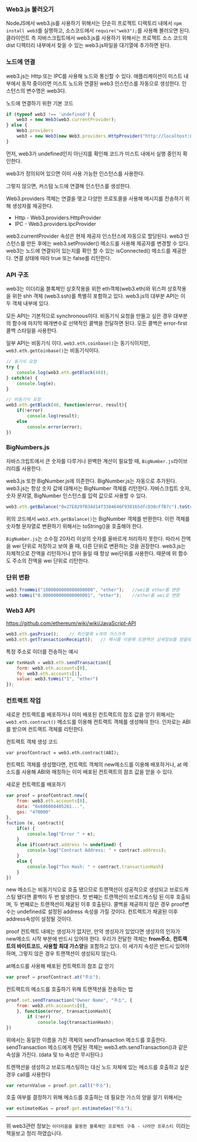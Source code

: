 ### Web3.js 불러오기

NodeJS에서 web3.js를 사용하기 위해서는 단순히 프로젝트 디렉토리 내에서 `npm install web3`를 실행하고, 소스코드에서 `require("web3");`를 사용해 불러오면 된다. 클라이언트 측 자바스크립트에서 web3.js를 사용하기 위해서는 프로젝트 소스 코드의 dist 디렉터리 내부에서 찾을 수 있는 web3.js파일을 대기열에 추가하면 된다.



### 노드에 연결

web3.js는 Http 또는 IPC를 사용해 노드와 통신할 수 있다. 애플리케이션이 미스트 내부에서 동작 중이라면 미스트 노드와 연결된 web3 인스턴스를 자동으로 생성한다. 인스턴스의 변수명은 web3다.

노드에 연결하기 위한 기본 코드

````javascript
if (typeof web3 !== 'undefined') {
    web3 = new Web3(web3.currentProvider);
} else {
    Web3.providers
    web3 = new Web3(new Web3.providers.HttpProvider("http://localhost:8545"));
}
````

먼저, web3가 undefined인지 아닌지를 확인해 코드가 미스트 내에서 실행 중인지 확인한다.

web3가 정의되어 있으면 이미 사용 가능한 인스턴스를 사용한다. 

그렇지 않으면, 커스텀 노드에 연결해 인스턴스를 생성한다.  



 Web3.providers 객체는 연결을 맺고 다양한 프로토콜을 사용해 메시지를 전송하기 위해 생성자를 제공한다.

- Http - Web3.providers.HttpProvider
- IPC - Web3.providers.IpcProvider



web3.currentProvider 속성은 현재 제공자 인스턴스에 자동으로 할당된다. web3 인스턴스를 만든 후에는 web3.setProvider() 메소드를 사용해 제공자를 변경할 수 있다. web3는 노드에 연결되어 있는지를 확인 할 수 있는 isConnected() 메소드를 제공한다. 연결 상태에 따라 true 또는 false를 리턴한다.



### API 구조

web3는 이더리움 블록체인 상호작용을 위한 eth객체(web3.eth)와 위스퍼 상호작용을 위한 shh 객체 (web3.ssh)를 특별히 포함하고 있다. web3.js의 대부분 API는 이 두 객체 내부에 있다.

모든 API는 기본적으로 synchronous이다. 비동기식 요청을 만들고 싶은 경우 대부분의 함수에 마지막 매개변수로 선택적인 콜백을 전달하면 된다. 모든 콜백은 error-first 콜백 스타일을 사용한다.

일부 API는 비동기식 이다. `web3.eth.coinbase()`는 동기식이지만, `web3.eth.getCoinbase()`는 비동기식이다.

````javascript
// 동기식 요청
try {
	console.log(web3.eth.getBlock(48));
} catch(e) {
    console.log(e);
}

// 비동기식 요청
web3.eth.getBlock(48, function(error, result){
	if(!error)
		console.log(result);
	else
		console.error(error);
})
````



### BigNumbers.js

자바스크립트에서 큰 숫자를 다루거나 완벽한 계산이 필요할 때, `BigNumber.js`라이브러리를 사용한다.

web3.js 또한 BigNumber.js에 의존한다. BigNumber.js는 자동으로 추가된다. web3.js는 항상 숫자 값에 대해서는 BigNumber 객체를 리턴한다. 자바스크립트 숫자, 숫자 문자열, BigNumber 인스턴스를 입력 값으로 사용할 수 있다.

````javascript
web3.eth.getBalance("0x27E829fB34d14f3384646F938165dfcD30cFfB7c").toString();
````

위의 코드에서  `web3.eth.getBalance()`는 BigNumber 객체를 반환한다. 이런 객체를 숫자형 문자열로 변환하기 위해서는 toString()을 호출해야 한다.

`BigNumber.js`는 소수점 20자리 이상의 숫자를 올바르게 처리하지 못한다. 따라서 잔액을 wei 단위로 저장하고 보여 줄 때, 다른 단위로 변환하는 것을 권장한다. web3.js는 자체적으로 잔액을 리턴하거나 받아 들일 때 항상 wei단위를 사용한다. 때문에 위 함수도 주소의 잔액을 wei 단위로 리턴한다.



### 단위 변환

````javascript
web3.fromWei("1000000000000000000", "ether");	//wei를 ether롤 변환
web3.toWei("0.000000000000000001", "ether");	//ether를 wei로 변환
````



### Web3 API

https://github.com/ethereum/wiki/wiki/JavaScript-API

````javascript
web3.eth.gasPrice();	// 최신블록 x개의 가스가격 
web3.eth.getTransactionReceipt();	// 해시를 이용해 트랜잭션 상세정보를 얻을때 사용된다.
````

특정 주소로 이더를 전송하는 예시

````javascript
var txnHash = web3.eth.sendTransaction({
    form: web3.eth.accounts[0],
    fo: web3.eth.accounts[1],
    value: web3.toWei("1", "ether")
});
````



### 컨트랙트 작업

새로운 컨트랙트를 배포하거나 이미 배포된 컨트랙트의 참조 값을 얻기 위해서는 `web3.eth.contract()` 메소드를 이용해 컨트랙트 객체를 생성해야 한다. 인자로는 ABI를 받으며 컨트랙트 객체를 리턴한다.

컨트랙트 객체 생성 코드

````
var proofContract = web3.eth.contract(ABI);
````

컨트랙트 객체를 생성했다면, 컨트랙트 객체의 new메소드를 이용해 배포하거나, at 메소드를 사용해 ABI와 매칭하는 이미 배포된 컨트랙트의 참조 값을 얻을 수 있다.

새로운 컨트랙트를 배포하기

````javascript
var proof = proofContract.new({
    from: web3.eth.accounts[0],
    data: "0x606060405261...",
    gas: "470000"
},
fuction (e, contract){
	if(e) {
        console.log("Error " + e);
	}
	else if(contract.address != undefined) {
        console.log("Contract Address: " + contract.address);
	}
	else {
        console.log("Txn Hash: " + contract.transactionHash)
	}
})
````

new 메소드는 비동기식으로 호출 됐으므로 트랜잭션이 성공적으로 생성되고 브로드캐스팅 됐다면 콜백이 두 번 발생한다. 첫 번쨰는 트랜잭션이 브로드캐스팅 된 이후 호출되며, 두 번째로는 트랜잭션이 채굴된 이후 호출된다. 콜백을 제공하지 않은 경우 proof변수는 undefined로 설정된 address 속성을 가질 것이다. 컨트랙트가 채굴된 이후 address속성이 설정될 것이다.

proof 컨트랙트 내에는 생성자가 없지만, 만약 생성자가 있었다면 생성자의 인자가 new메소드 시작 부분에 반드시 있어야 한다. 우리가 전달한 객체는 **from주소**, **컨트랙트의 바이트코드**, **사용할 최대 가스양**을 포함하고 있다. 이 세가지 속성은 반드시 있어야 하며, 그렇지 않은 경우 트랜잭션이 생성되지 않는다.

at메소드를 사용해 배포된 컨트랙트의 참조 값 얻기

````javascript
var proof = proofContract.at("주소");
````

컨트랙트의 메소드를 호출하기 위해 트랜잭션을 전송하는 법

````javascript
proof.set.sendTransaction("Owner Name", "주소", {
	from: web3.eth.accounts[0],
	}, function(error, transactionHash){
        if (!err)
        	console.log(transactionHash);
})
````

위에서는 동일한 이름을 가진 객체의 sendTransaction 메소드를 호출한다. sendTransaction 메소드에게 전달된 객체는 web3.eth.sendTransaction()과 같은 속성을 가진다. (data 및 to 속성은 무시된다.)

트랜잭션을 생성하고 브로드캐스팅하는 대신 노드 자체에 있는 메소드를 호출하고 싶은 경우 call를 사용한다

````javascript
var returnValue = proof.get.call("주소");
````

호출 여부를 결정하기 위해 메소드를 호출하는 데 필요한 가스의 양을 알기 위해서는

````javascript
var estimatedGas = proof.get.estimateGas("주소");
````

---

위 web3관련 정보는 `이더리움을 활용한 블록체인 프로젝트 구축 - 나라얀 프루스티 `이라는 책을보고 정리 하였습니다. 

 